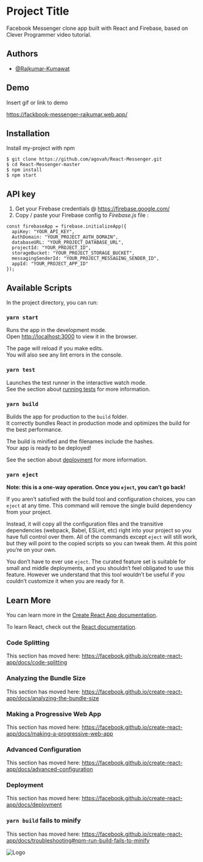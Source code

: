 
# Project Title

Facebook Messenger clone app built with React and Firebase, based on Clever Programmer video tutorial.


## Authors

- [@Rajkumar-Kumawat](https://github.com/Rajkumar-kumawat/Facebook-Messenger-clone)

  
## Demo

Insert gif or link to demo

  https://fackbook-messenger-rajkumar.web.app/
## Installation 

Install my-project with npm


```
$ git clone https://github.com/agovah/React-Messenger.git
$ cd React-Messenger-master
$ npm install
$ npm start
```

## API key

1. Get your Firebase credentials @ https://firebase.google.com/
2. Copy / paste your Firebase config to *Firebase.js* file :
```
const firebaseApp = firebase.initializeApp({
  apiKey: "YOUR_API_KEY",
  AuthDomain: "YOUR_PROJECT_AUTH_DOMAIN",
  databaseURL: "YOUR_PROJECT_DATABASE_URL",
  projectId: "YOUR_PROJECT_ID",
  storageBucket: "YOUR_PROJECT_STORAGE_BUCKET",
  messagingSenderId: "YOUR_PROJECT_MESSAGING_SENDER_ID",
  appId: "YOUR_PROJECT_APP_ID"
});
```

## Available Scripts

In the project directory, you can run:

### `yarn start`

Runs the app in the development mode.<br />
Open [http://localhost:3000](http://localhost:3000) to view it in the browser.

The page will reload if you make edits.<br />
You will also see any lint errors in the console.

### `yarn test`

Launches the test runner in the interactive watch mode.<br />
See the section about [running tests](https://facebook.github.io/create-react-app/docs/running-tests) for more information.

### `yarn build`

Builds the app for production to the `build` folder.<br />
It correctly bundles React in production mode and optimizes the build for the best performance.

The build is minified and the filenames include the hashes.<br />
Your app is ready to be deployed!

See the section about [deployment](https://facebook.github.io/create-react-app/docs/deployment) for more information.

### `yarn eject`

**Note: this is a one-way operation. Once you `eject`, you can’t go back!**

If you aren’t satisfied with the build tool and configuration choices, you can `eject` at any time. This command will remove the single build dependency from your project.

Instead, it will copy all the configuration files and the transitive dependencies (webpack, Babel, ESLint, etc) right into your project so you have full control over them. All of the commands except `eject` will still work, but they will point to the copied scripts so you can tweak them. At this point you’re on your own.

You don’t have to ever use `eject`. The curated feature set is suitable for small and middle deployments, and you shouldn’t feel obligated to use this feature. However we understand that this tool wouldn’t be useful if you couldn’t customize it when you are ready for it.

## Learn More

You can learn more in the [Create React App documentation](https://facebook.github.io/create-react-app/docs/getting-started).

To learn React, check out the [React documentation](https://reactjs.org/).

### Code Splitting

This section has moved here: https://facebook.github.io/create-react-app/docs/code-splitting

### Analyzing the Bundle Size

This section has moved here: https://facebook.github.io/create-react-app/docs/analyzing-the-bundle-size

### Making a Progressive Web App

This section has moved here: https://facebook.github.io/create-react-app/docs/making-a-progressive-web-app

### Advanced Configuration

This section has moved here: https://facebook.github.io/create-react-app/docs/advanced-configuration

### Deployment

This section has moved here: https://facebook.github.io/create-react-app/docs/deployment

### `yarn build` fails to minify

This section has moved here: https://facebook.github.io/create-react-app/docs/troubleshooting#npm-run-build-fails-to-minify

![Logo](https://fackbook-messenger-rajkumar.web.app/static/media/logo.87fff188.png)

    
